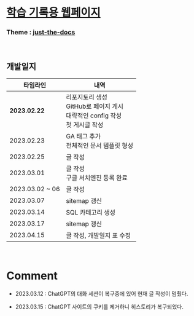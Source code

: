 # [**학습 기록용 웹페이지**](https://csk200387.github.io/ "페이지 바로가기")
### Theme : [just-the-docs](https://github.com/just-the-docs/just-the-docs "템플릿 리포지토리")

<br>

## 개발일지

| 타임라인 | 내역 |
| ------- | ---- |
| **2023.02.22** | 리포지토리 생성 <br> GitHub로 페이지 게시 <br> 대략적인 config 작성 <br> 첫 게시글 작성 |
| 2023.02.23 | GA 태그 추가 <br> 전체적인 문서 템플릿 형성 |
| 2023.02.25 | 글 작성 |
| 2023.03.01 | 글 작성 <br> 구글 서치엔진 등록 완료 |
| 2023.03.02 ~ 06 | 글 작성 |
| 2023.03.07 | sitemap 갱신 |
| 2023.03.14 | SQL 카테고리 생성 |
| 2023.03.17 | sitemap 갱신 |
| 2023.04.15 | 글 작성, 개발일지 표 수정 |
<br>

# Comment

* 2023.03.12 : ChatGPT의 대화 세션이 복구중에 있어 현재 글 작성이 멈췄다.

* 2023.03.15 : ChatGPT 사이트의 쿠키를 제거하니 히스토리가 복구되었다.
